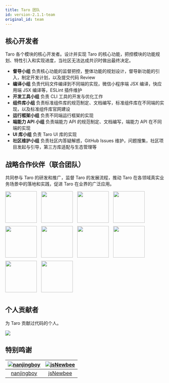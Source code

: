 ```yaml
---
title: Taro 团队
id: version-2.1.1-team
original_id: team
---
```


## 核心开发者

Taro 各个模块的核心开发者。设计并实现 Taro 的核心功能，把控模块的功能规划、特性引入和实现进度，当社区无法达成共识时做出最终决定。

* **督导小组**
 负责核心功能的监督把控，整体功能的规划设计，督导新功能的引入，制定开发计划，以及提交代码 Review
* **编译小组**
 负责代码文件编译到不同端的实现，微信小程序端 JSX 编译，快应用端 JSX 编译等，ESLint 插件维护
* **开发工具小组**
 负责 CLI 工具的开发与优化工作
* **组件库小组**
 负责标准组件库的规范制定、文档编写，标准组件库在不同端的实现，以及标准组件库官网建设
* **运行框架小组**
 负责不同端运行框架的实现
* **端能力 API 小组**
 负责端能力 API 的规范制定、文档编写，端能力 API 在不同端的实现
* **UI 库小组**
 负责 Taro UI 库的实现
* **社区维护小组**
 负责社区内答疑解惑，GitHub Issues 维护，问题搜集，社区项目发起与引导，第三方库适配与生态管理等

## 战略合作伙伴（联合团队）

共同参与 Taro 的研发和推广，监督 Taro 的发展流程，推动 Taro 在各领域真实业务场景中的落地和实践，促进 Taro 在业界的广泛应用。

<p>
  <a href="//cdc.tencent.com" target="_blank" style='display: inline-block;margin: 0 10px 10px 0;'> <img src="//taro.aotu.io/static/images/cdc.png" style="height: 100px;"></a>
  <a href="//cloud.tencent.com" target="_blank" style='display: inline-block;margin: 0 10px 10px 0;'><img src="//taro.aotu.io/static/images/tencent.png" style="height: 100px;"></a>
  <a href="//www.quickapp.cn/" target="_blank" style='display: inline-block;margin: 0 10px 10px 0;'><img src="//taro.aotu.io/static/images/quick.png" style="height: 100px;"></a>
  <a href="//smartprogram.baidu.com/developer/index.html" target="_blank" style='display: inline-block;margin: 0 10px 10px 0;'><img src="//taro.aotu.io/static/images/baidu.png" style="height: 100px;"></a>
  <a href="//q.qq.com/" target="_blank" style='display: inline-block;margin: 0 10px 10px 0;'><img src="//taro.aotu.io/static/images/qq.png" style="height: 100px;"></a>
  <a href="//open.alipay.com/channel/miniIndex.htm" target="_blank" style='display: inline-block;margin: 0 10px 10px 0;'><img src="//taro.aotu.io/static/images/zfb.png" style="height: 100px;"></a>
  <a href="//www.midea.cn" target="_blank" style='display: inline-block;margin: 0 10px 10px 0;'><img src="//taro.aotu.io/static/images/midea.png" style="height: 100px;"></a>
  <a href="//www.sxl.cn" target="_blank" style='display: inline-block;margin: 0 10px 10px 0;'><img src="//taro.aotu.io/static/images/sxl.png" style="height: 100px;"></a>
  <a href="#" target="_blank" style='display: inline-block;margin: 0 10px 10px 0;'><img src="//taro.aotu.io/static/images/yx.png" style="height: 100px;"></a>
  <a href="https://www.58.com/" target="_blank" style='display: inline-block;margin: 0 10px 10px 0;'><img src="//storage.jd.com/taro-jd-com/static/58.png" style="height: 100px;"></a>
</p>

## 个人贡献者

为 Taro 贡献过代码的个人。

<a href="https://github.com/NervJS/taro/graphs/contributors"><img src="https://opencollective.com/taro/contributors.svg?width=890&button=false" /></a>

## 特别鸣谢

[![nanjingboy](https://avatars1.githubusercontent.com/u/1390888?s=100&v=4)](https://github.com/nanjingboy/) | [![jsNewbee](https://avatars3.githubusercontent.com/u/20449400?s=100&v=4)](https://github.com/js-newbee/)
:---:|:---:
[nanjingboy](https://github.com/nanjingboy/) | [jsNewbee](https://github.com/js-newbee/)

